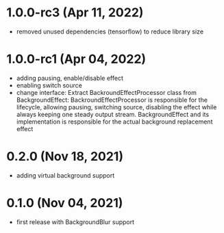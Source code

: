 # 1.0.0-rc3 (Apr 11, 2022)

- removed unused dependencies (tensorflow) to reduce library size

# 1.0.0-rc1 (Apr 04, 2022)

- adding pausing, enable/disable effect
- enabling switch source
- change interface: Extract BackroundEffectProcessor class from BackgroundEffect:
BackroundEffectProcessor is responsible for the lifecycle, allowing pausing, switching source, disabling the effect while always keeping one steady output stream.
BackgroundEffect and its implementation is responsible for the actual background replacement effect
  
# 0.2.0 (Nov 18, 2021)

- adding virtual background support

# 0.1.0 (Nov 04, 2021)

- first release with BackgroundBlur support
